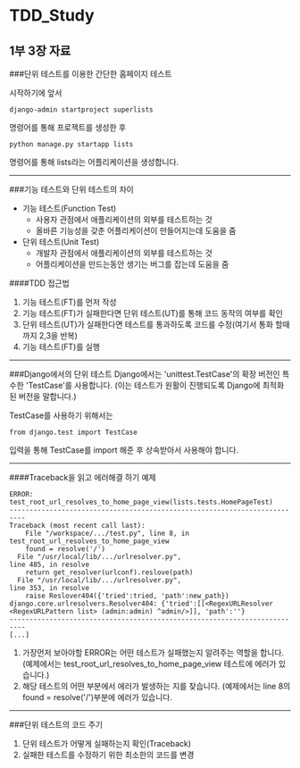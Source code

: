 # TDD_Study

1부 3장 자료
---------------------------------------------------------------------------
###단위 테스트를 이용한 간단한 홈페이지 테스트

시작하기에 앞서
```
django-admin startproject superlists
```
명령어를 통해 프로젝트를 생성한 후

```
python manage.py startapp lists
```
명령어를 통해 lists라는 어플리케이션을 생성합니다.

---------------------------------------------------------------------------
###기능 테스트와 단위 테스트의 차이
- 기능 테스트(Function Test)
  - 사용자 관점에서 애플리케이션의 외부를 테스트하는 것
  - 올바른 기능성을 갖춘 어플리케이션이 만들어지는데 도움을 줌
- 단위 테스트(Unit Test)
  - 개발자 관점에서 애플리케이션의 외부를 테스트하는 것
  - 어플리케이션을 만드는동안 생기는 버그를 잡는데 도움을 줌

####TDD 접근법
 1. 기능 테스트(FT)를 먼저 작성
 1. 기능 테스트(FT)가 실패한다면 단위 테스트(UT)를 통해 코드 동작의 여부를 확인
 1. 단위 테스트(UT)가 실패한다면 테스트를 통과하도록 코드를 수정(여기서 통화 할때까지 2,3을 반복)
 1. 기능 테스트(FT)를 실행

---------------------------------------------------------------------------
###Django에서의 단위 테스트
Django에서는 'unittest.TestCase'의 확장 버전인 특수한 'TestCase'를 사용합니다.
(이는 테스트가 원활이 진행되도록 Django에 최적화된 버전을 말합니다.)

TestCase를 사용하기 위해서는
```
from django.test import TestCase
```
입력을 통해 TestCase를 import 해준 후 상속받아서 사용해야 합니다.

----------------------------------------------------------------------------
####Traceback을 읽고 에러해결 하기
예제

```
ERROR: test_root_url_resolves_to_home_page_view(lists.tests.HomePageTest)
--------------------------------------------------------------------------
Traceback (most recent call last):
    File "/workspace/.../test.py", line 8, in
test_root_url_resolves_to_home_page_view
    found = resolve('/')
  File "/usr/local/lib/.../urlresolver.py",
line 485, in resolve
    return get_resolver(urlconf).reslove(path)
  File "/usr/local/lib/.../urlresolver.py",
line 353, in resolve
    raise Reslover404({'tried':tried, 'path':new_path})
django.core.urlresolvers.Resolver404: {'tried':[[<RegexURLResolver
<RegexURLPattern list> (admin:admin) ^admin/>]], 'path':''}
--------------------------------------------------------------------------
[...]
```

1. 가장먼저 보아야할 ERROR는 어떤 테스트가 실패했는지 알려주는 역할을 합니다.
(예제에서는 test_root_url_resolves_to_home_page_view 테스트에 에러가 있습니다.)
1. 해당 테스트의 어떤 부분에서 에러가 발생하는 지를 찾습니다.
(예제에서는 line 8의 found = resolve('/')부분에 에러가 있습니다.

-----------------------------------------------------------------------------
###단위 테스트의 코드 주기
1. 단위 테스트가 어떻게 실패하는지 확인(Traceback)
1. 실패한 테스트를 수정하기 위한 최소한의 코드를 변경
